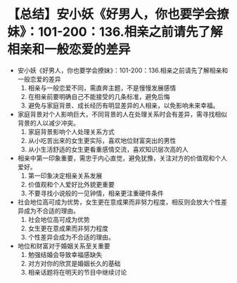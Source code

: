 # 【总结】安小妖《好男人，你也要学会撩妹》：101-200：136.相亲之前请先了解相亲和一般恋爱的差异

-   安小妖《好男人，你也要学会撩妹》：101-200：136.相亲之前请先了解相亲和一般恋爱的差异
    1.  相亲与一般恋爱不同，需直奔主题，不是慢慢发展感情
    2.  在相亲前要明确自己不能接受的几条标准，避免后悔
    3.  避免与家庭背景、成长经历有明显差异的人相亲，以免影响未来幸福。
-   家庭背景对个人影响巨大，不同背景的人在处理关系时会有差异，需寻找相似背景的人以减少冲突。
    1.  家庭背景影响个人处理关系方式
    2.  从小吃苦出来的女生更实际，喜欢地位财富突出的男性
    3.  从小生活舒适的女生更看重感情交流，喜欢知识层次高的人
-   相亲中第一印象重要，需忠于内心直觉，避免犹豫，关注对方的价值观和个人爱好。
    1.  第一印象决定相亲关系发展
    2.  价值观和个人爱好比外貌更重要
    3.  不要寻找小说般的一见钟情，相亲更注重硬件条件
-   社会地位高可成为优势，女生更在意成果而非努力程度，相反则会放大个性差异成为不合适的理由。
    1.  社会地位高可成为优势
    2.  女生更在意成果而非努力程度
    3.  个性差异会成为不合适的理由。
-   地位和财富对于婚姻关系至关重要
    1.  勉强结婚会导致幸福感缺失
    2.  对方对你的欣赏是婚姻长久的基础
    3.  相亲话题将在明天的节目中继续讨论